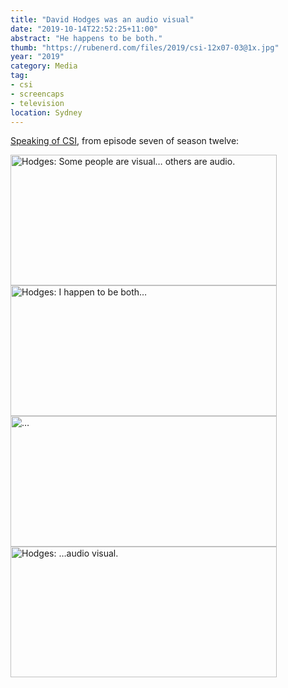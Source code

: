 ```yaml
---
title: "David Hodges was an audio visual"
date: "2019-10-14T22:52:25+11:00"
abstract: "He happens to be both."
thumb: "https://rubenerd.com/files/2019/csi-12x07-03@1x.jpg"
year: "2019"
category: Media
tag:
- csi
- screencaps
- television
location: Sydney
---
```

[Speaking of CSI](https://rubenerd.com/what-im-reading-week-42-2019/), from episode seven of season twelve:

<p><img src="https://rubenerd.com/files/2019/csi-12x07-01@1x.jpg" srcset="https://rubenerd.com/files/2019/csi-12x07-01@1x.jpg 1x, https://rubenerd.com/files/2019/csi-12x07-01@2x.jpg 2x" alt="Hodges: Some people are visual… others are audio." style="width:426px; height:209px;"" /><br /><img src="https://rubenerd.com/files/2019/csi-12x07-02@1x.jpg" srcset="https://rubenerd.com/files/2019/csi-12x07-02@1x.jpg 1x, https://rubenerd.com/files/2019/csi-12x07-02@2x.jpg 2x" alt="Hodges: I happen to be both…" style="width:426px; height:209px;"" /><br /><img src="https://rubenerd.com/files/2019/csi-12x07-03@1x.jpg" srcset="https://rubenerd.com/files/2019/csi-12x07-03@1x.jpg 1x, https://rubenerd.com/files/2019/csi-12x07-03@2x.jpg 2x" alt="…" style="width:426px; height:209px;" /><br /><img src="https://rubenerd.com/files/2019/csi-12x07-04@1x.jpg" srcset="https://rubenerd.com/files/2019/csi-12x07-04@1x.jpg 1x, https://rubenerd.com/files/2019/csi-12x07-04@2x.jpg 2x" alt="Hodges: …audio visual." style="width:426px; height:209px;"" /></p>

